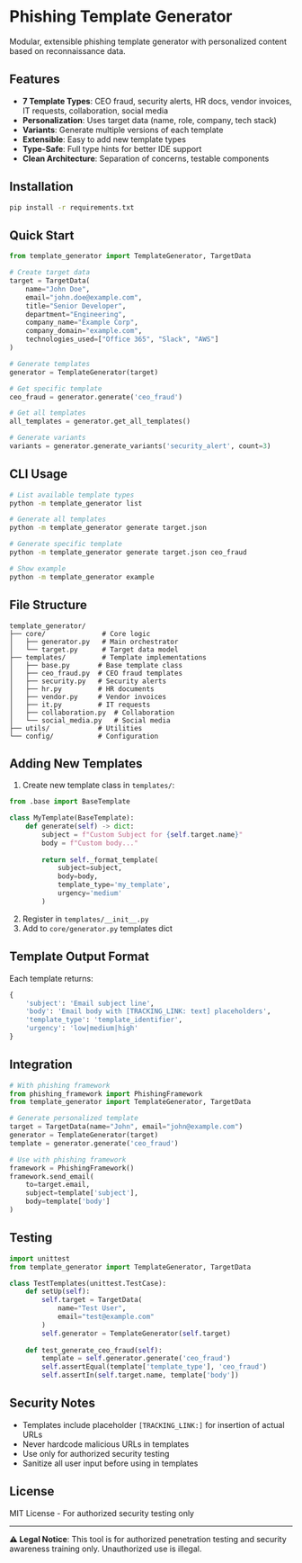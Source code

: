 # Phishing Template Generator

Modular, extensible phishing template generator with personalized content based on reconnaissance data.

## Features

- **7 Template Types**: CEO fraud, security alerts, HR docs, vendor invoices, IT requests, collaboration, social media
- **Personalization**: Uses target data (name, role, company, tech stack)
- **Variants**: Generate multiple versions of each template
- **Extensible**: Easy to add new template types
- **Type-Safe**: Full type hints for better IDE support
- **Clean Architecture**: Separation of concerns, testable components

## Installation

```bash
pip install -r requirements.txt
```

## Quick Start

```python
from template_generator import TemplateGenerator, TargetData

# Create target data
target = TargetData(
    name="John Doe",
    email="john.doe@example.com",
    title="Senior Developer",
    department="Engineering",
    company_name="Example Corp",
    company_domain="example.com",
    technologies_used=["Office 365", "Slack", "AWS"]
)

# Generate templates
generator = TemplateGenerator(target)

# Get specific template
ceo_fraud = generator.generate('ceo_fraud')

# Get all templates
all_templates = generator.get_all_templates()

# Generate variants
variants = generator.generate_variants('security_alert', count=3)
```

## CLI Usage

```bash
# List available template types
python -m template_generator list

# Generate all templates
python -m template_generator generate target.json

# Generate specific template
python -m template_generator generate target.json ceo_fraud

# Show example
python -m template_generator example
```

## File Structure

```
template_generator/
├── core/              # Core logic
│   ├── generator.py   # Main orchestrator
│   └── target.py      # Target data model
├── templates/         # Template implementations
│   ├── base.py       # Base template class
│   ├── ceo_fraud.py  # CEO fraud templates
│   ├── security.py   # Security alerts
│   ├── hr.py         # HR documents
│   ├── vendor.py     # Vendor invoices
│   ├── it.py         # IT requests
│   ├── collaboration.py  # Collaboration
│   └── social_media.py   # Social media
├── utils/            # Utilities
└── config/           # Configuration
```

## Adding New Templates

1. Create new template class in `templates/`:

```python
from .base import BaseTemplate

class MyTemplate(BaseTemplate):
    def generate(self) -> dict:
        subject = f"Custom Subject for {self.target.name}"
        body = f"Custom body..."
        
        return self._format_template(
            subject=subject,
            body=body,
            template_type='my_template',
            urgency='medium'
        )
```

2. Register in `templates/__init__.py`
3. Add to `core/generator.py` templates dict

## Template Output Format

Each template returns:

```python
{
    'subject': 'Email subject line',
    'body': 'Email body with [TRACKING_LINK: text] placeholders',
    'template_type': 'template_identifier',
    'urgency': 'low|medium|high'
}
```

## Integration

```python
# With phishing framework
from phishing_framework import PhishingFramework
from template_generator import TemplateGenerator, TargetData

# Generate personalized template
target = TargetData(name="John", email="john@example.com")
generator = TemplateGenerator(target)
template = generator.generate('ceo_fraud')

# Use with phishing framework
framework = PhishingFramework()
framework.send_email(
    to=target.email,
    subject=template['subject'],
    body=template['body']
)
```

## Testing

```python
import unittest
from template_generator import TemplateGenerator, TargetData

class TestTemplates(unittest.TestCase):
    def setUp(self):
        self.target = TargetData(
            name="Test User",
            email="test@example.com"
        )
        self.generator = TemplateGenerator(self.target)
    
    def test_generate_ceo_fraud(self):
        template = self.generator.generate('ceo_fraud')
        self.assertEqual(template['template_type'], 'ceo_fraud')
        self.assertIn(self.target.name, template['body'])
```

## Security Notes

- Templates include placeholder `[TRACKING_LINK:]` for insertion of actual URLs
- Never hardcode malicious URLs in templates
- Use only for authorized security testing
- Sanitize all user input before using in templates

## License

MIT License - For authorized security testing only

---

**⚠️ Legal Notice**: This tool is for authorized penetration testing and security awareness training only. Unauthorized use is illegal.